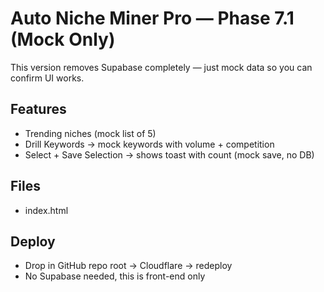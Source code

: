 
# Auto Niche Miner Pro — Phase 7.1 (Mock Only)

This version removes Supabase completely — just mock data so you can confirm UI works.

## Features
- Trending niches (mock list of 5)
- Drill Keywords → mock keywords with volume + competition
- Select + Save Selection → shows toast with count (mock save, no DB)

## Files
- index.html

## Deploy
- Drop in GitHub repo root → Cloudflare → redeploy
- No Supabase needed, this is front-end only

